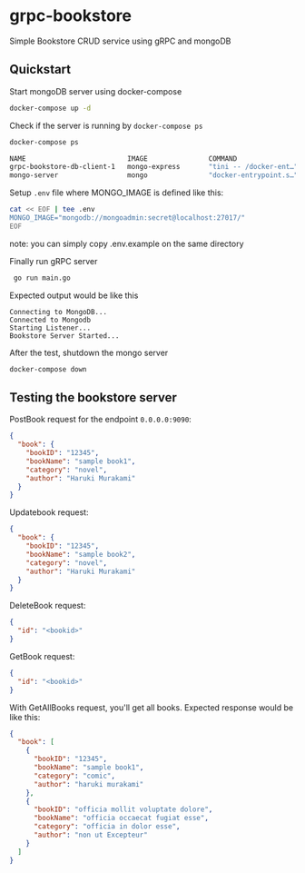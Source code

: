 # grpc-bookstore
Simple Bookstore CRUD service using gRPC and mongoDB

## Quickstart

Start mongoDB server using docker-compose

```bash
docker-compose up -d
```

Check if the server is running by `docker-compose ps`

```bash
docker-compose ps

NAME                         IMAGE               COMMAND                  SERVICE             CREATED             STATUS              PORTS
grpc-bookstore-db-client-1   mongo-express       "tini -- /docker-ent…"   db-client           5 minutes ago       Up 11 seconds       0.0.0.0:8081->8081/tcp
mongo-server                 mongo               "docker-entrypoint.s…"   db                  5 minutes ago       Up 12 seconds       0.0.0.0:27017->27017/tcp
```

Setup `.env` file where MONGO_IMAGE is defined like this:

```bash
cat << EOF | tee .env
MONGO_IMAGE="mongodb://mongoadmin:secret@localhost:27017/"
EOF
```
note: you can simply copy .env.example on the same directory

Finally run gRPC server

```bash
 go run main.go 
```

Expected output would be like this

```
Connecting to MongoDB...
Connected to Mongodb
Starting Listener...
Bookstore Server Started...
```

After the test, shutdown the mongo server

```bash
docker-compose down
```

## Testing the bookstore server

PostBook request for the endpoint `0.0.0.0:9090`:

```json
{
  "book": {
    "bookID": "12345",
    "bookName": "sample book1",
    "category": "novel",
    "author": "Haruki Murakami"
  }
}
```

Updatebook request:

```json
{
  "book": {
    "bookID": "12345",
    "bookName": "sample book2",
    "category": "novel",
    "author": "Haruki Murakami"
  }
}
```

DeleteBook request:

```json
{
  "id": "<bookid>"
}
```

GetBook request:

```json
{
  "id": "<bookid>"
}
```

With GetAllBooks request, you'll get all books. Expected response would be like this:

```json
{
  "book": [
    {
      "bookID": "12345",
      "bookName": "sample book1",
      "category": "comic",
      "author": "haruki murakami"
    },
    {
      "bookID": "officia mollit voluptate dolore",
      "bookName": "officia occaecat fugiat esse",
      "category": "officia in dolor esse",
      "author": "non ut Excepteur"
    }
  ]
}
```
